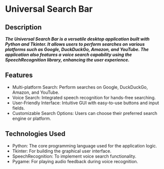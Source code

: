 # Universal Search Bar

## Description

***The Universal Search Bar is a versatile desktop application built with Python and Tkinter. It allows users to perform searches on various platforms such as Google, DuckDuckGo, Amazon, and YouTube. The application also features a voice search capability using the SpeechRecognition library, enhancing the user experience.***


## Features

* Multi-platform Search: Perform searches on Google, DuckDuckGo, Amazon, and YouTube.
* Voice Search: Integrated speech recognition for hands-free searching.
* User-Friendly Interface: Intuitive GUI with easy-to-use buttons and input fields.
* Customizable Search Options: Users can choose their preferred search engine or platform.

## Technologies Used

* Python: The core programming language used for the application logic.
* Tkinter: For building the graphical user interface.
* SpeechRecognition: To implement voice search functionality.
* Pygame: For playing audio feedback during voice recognition.
